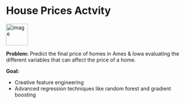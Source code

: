 # House Prices Actvity

<img width="60" height="60" alt="image" src="https://github.com/user-attachments/assets/9302fd99-3de4-4ae3-94ba-052184197821" />


**Problem:**
Predict the final price of homes in Ames & Iowa evaluating the different variables that can affect the price of a home. 

**Goal:**
- Creative feature engineering 
- Advanced regression techniques like random forest and gradient boosting
